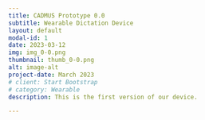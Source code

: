 ```yaml
---
title: CADMUS Prototype 0.0
subtitle: Wearable Dictation Device
layout: default
modal-id: 1
date: 2023-03-12
img: img_0-0.png
thumbnail: thumb_0-0.png
alt: image-alt
project-date: March 2023
# client: Start Bootstrap
# category: Wearable
description: This is the first version of our device.

---
```

